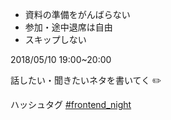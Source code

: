 - 資料の準備をがんばらない
- 参加・途中退席は自由
- スキップしない

2018/05/10 19:00~20:00


話したい・聞きたいネタを書いてく ✏️

ハッシュタグ [#frontend_night](https://twitter.com/hashtag/frontend_night?src=hash)
